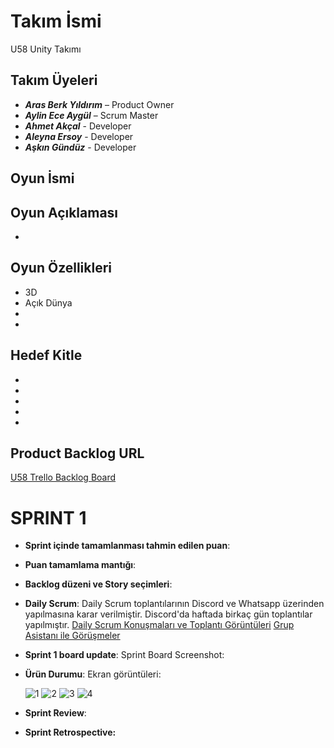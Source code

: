# **Takım İsmi**

U58 Unity Takımı

## Takım Üyeleri

-	***Aras Berk Yıldırım***  – Product Owner
-	***Aylin Ece Aygül*** – Scrum Master
-	***Ahmet Akçal*** - Developer
-	***Aleyna Ersoy*** - Developer
-	***Aşkın Gündüz*** - Developer

## Oyun İsmi



## Oyun Açıklaması

- 

## Oyun Özellikleri

- 3D
- Açık Dünya
- 
- 

## Hedef Kitle

- 
- 
- 
- 
- 

## Product Backlog URL

[U58 Trello Backlog Board](https://trello.com/b/4T7hiQ06/sprint-1)

# **SPRINT 1**

- **Sprint içinde tamamlanması tahmin edilen puan**:
- **Puan tamamlama mantığı**:
- **Backlog düzeni ve Story seçimleri**:
- **Daily Scrum**: Daily Scrum toplantılarının Discord ve Whatsapp üzerinden yapılmasına karar verilmiştir. Discord'da haftada birkaç gün toplantılar yapılmıştır.
    [Daily Scrum Konuşmaları ve Toplantı Görüntüleri](https://1drv.ms/f/s!AtbTsuS_or4ybeMU0hdxjEO0nVg)
    [Grup Asistanı ile Görüşmeler](https://1drv.ms/f/s!AtbTsuS_or4yd1ch9V3hgB6YXZ0)
- **Sprint 1 board update**: Sprint Board Screenshot:
  
- **Ürün Durumu**: Ekran görüntüleri:
  
  ![1](https://github.com/Govua58/U-58/assets/173603073/df63ceae-ac1c-473e-9d14-d20b1603042f)
  ![2](https://github.com/Govua58/U-58/assets/173603073/fe72cae0-fc4f-42af-8a0f-0691bb19e959)
  ![3](https://github.com/Govua58/U-58/assets/173603073/85d99bac-5272-4cda-8f3b-2873d286745a)
  ![4](https://github.com/Govua58/U-58/assets/173603073/0602a2c7-d62a-4ddf-a2d4-b651a6438aa5)
  
- **Sprint Review**:

- **Sprint Retrospective:**
